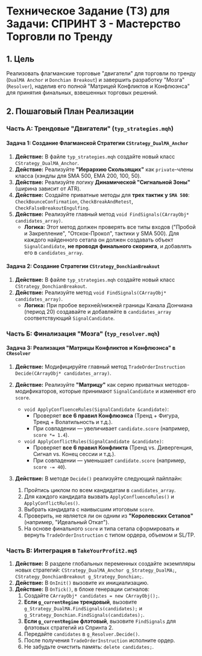﻿# Техническое Задание (ТЗ) для Задачи: СПРИНТ 3 - Мастерство Торговли по Тренду

## 1. Цель

Реализовать флагманские торговые "двигатели" для торговли по тренду (`DualMA Anchor` и `Donchian Breakout`) и завершить разработку "Мозга" (`Resolver`), наделив его полной "Матрицей Конфликтов и Конфлюэнса" для принятия финальных, взвешенных торговых решений.

## 2. Пошаговый План Реализации

### **Часть А: Трендовые "Двигатели" (`typ_strategies.mqh`)**

#### **Задача 1: Создание Флагманской Стратегии `CStrategy_DualMA_Anchor`**

1.  **Действие:** В файле `typ_strategies.mqh` создайте новый класс `CStrategy_DualMA_Anchor`.
2.  **Действие:** Реализуйте **"Иерархию Скользящих"** как `private`-члены класса (хэндлы для SMA 500, EMA 200, 100, 50).
3.  **Действие:** Реализуйте логику **Динамической "Сигнальной Зоны"** (ширина зависит от ATR).
4.  **Действие:** Создайте приватные методы для **трех тактик у `SMA 500`**: `CheckBounceConfirmation`, `CheckBreakAndRetest`, `CheckFalseBreakoutEngulfing`.
5.  **Действие:** Реализуйте главный метод `void FindSignals(CArrayObj* candidates_array)`.
    *   **Логика:** Этот метод должен проверять все типы входов ("Пробой и Закрепление", "Отскок-Прокол", тактики у SMA 500). Для каждого найденного сетапа он должен создавать объект `SignalCandidate`, **не проводя финального скоринга**, и добавлять его в `candidates_array`.

#### **Задача 2: Создание Стратегии `CStrategy_DonchianBreakout`**

1.  **Действие:** В файле `typ_strategies.mqh` создайте новый класс `CStrategy_DonchianBreakout`.
2.  **Действие:** Реализуйте метод `void FindSignals(CArrayObj* candidates_array)`.
    *   **Логика:** При пробое верхней/нижней границы Канала Дончиана (период 20) создавайте и добавляйте в `candidates_array` соответствующий `SignalCandidate`.

### **Часть Б: Финализация "Мозга" (`typ_resolver.mqh`)**

#### **Задача 3: Реализация "Матрицы Конфликтов и Конфлюэнса" в `CResolver`**

1.  **Действие:** Модифицируйте главный метод `TradeOrderInstruction Decide(CArrayObj* candidates_array)`.
2.  **Действие:** Реализуйте **"Матрицу"** как серию приватных методов-модификаторов, которые принимают `SignalCandidate` и изменяют его `score`.
    *   `void ApplyConfluenceRules(SignalCandidate &candidate)`:
        *   Проверяет **все 6 правил Конфлюэнса** (Тренд + Фигура, Тренд + Волатильность и т.д.).
        *   При совпадении — увеличивает `candidate.score` (например, `score *= 1.4`).
    *   `void ApplyConflictRules(SignalCandidate &candidate)`:
        *   Проверяет **все 6 правил Конфликта** (Тренд vs. Дивергенция, Сигнал vs. Конец сессии и т.д.).
        *   При совпадении — уменьшает `candidate.score` (например, `score -= 40`).

3.  **Действие:** В методе `Decide()` реализуйте следующий пайплайн:
    1.  Пройтись циклом по всем кандидатам в `candidates_array`.
    2.  Для каждого кандидата вызвать `ApplyConfluenceRules()` и `ApplyConflictRules()`.
    3.  Выбрать кандидата с наивысшим итоговым `score`.
    4.  Проверить, не является ли он одним из **"Королевских Сетапов"** (например, "Идеальный Откат").
    5.  На основе финального `score` и типа сетапа сформировать и вернуть `TradeOrderInstruction` с типом ордера, объемом и SL/TP.

### **Часть В: Интеграция в `TakeYourProfit2.mq5`**

1.  **Действие:** В разделе глобальных переменных создайте экземпляры новых стратегий: `CStrategy_DualMA_Anchor g_Strategy_DualMA;`, `CStrategy_DonchianBreakout g_Strategy_Donchian;`.
2.  **Действие:** В `OnInit()` вызовите их инициализацию.
3.  **Действие:** В `OnTick()`, в блоке генерации сигналов:
    1.  Создайте `CArrayObj* candidates = new CArrayObj();`.
    2.  **Если `g_currentRegime` трендовый**, вызовите `g_Strategy_DualMA.FindSignals(candidates);` и `g_Strategy_Donchian.FindSignals(candidates);`.
    3.  **Если `g_currentRegime` флэтовый**, вызовите `FindSignals` для флэтовых стратегий из Спринта 2.
    4.  Передайте `candidates` в `g_Resolver.Decide()`.
    5.  После получения `TradeOrderInstruction` исполните ордер.
    6.  Не забудьте очистить память: `delete candidates;`.